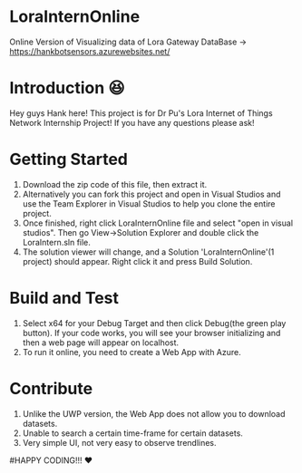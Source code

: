 # LoraInternOnline
Online Version of Visualizing data of Lora Gateway DataBase -> https://hankbotsensors.azurewebsites.net/

# Introduction :laughing:
Hey guys Hank here! This project is for Dr Pu's Lora Internet of Things Network Internship Project! If you have any questions please ask!

# Getting Started
1. Download the zip code of this file, then extract it.
1. Alternatively you can fork this project and open in Visual Studios and use the Team Explorer in Visual Studios to help you clone the entire project.
2. Once finished, right click LoraInternOnline file and select "open in visual studios". Then go View->Solution Explorer and double click the LoraIntern.sln file.
3. The solution viewer will change, and a Solution 'LoraInternOnline'(1 project) should appear. Right click it and press Build Solution.

# Build and Test
1. Select x64 for your Debug Target and then click Debug(the green play button). If your code works, you will see your browser initializing and then a web page will appear on localhost.
2. To run it online, you need to create a Web App with Azure.

# Contribute
1. Unlike the UWP version, the Web App does not allow you to download datasets.
2. Unable to search a certain time-frame for certain datasets.
3. Very simple UI, not very easy to observe trendlines.

#HAPPY CODING!!! :heart:
